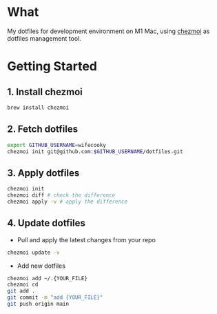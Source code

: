 
# What

My dotfiles for development environment on M1 Mac,
using [chezmoi](https://www.chezmoi.io/) as dotfiles management tool.

# Getting Started

## 1. Install chezmoi

```bash
brew install chezmoi
```

## 2. Fetch dotfiles

```bash
export GITHUB_USERNAME=wifecooky
chezmoi init git@github.com:$GITHUB_USERNAME/dotfiles.git
```

## 3. Apply dotfiles

```bash
chezmoi init
chezmoi diff # check the difference
chezmoi apply -v # apply the difference
```

## 4. Update dotfiles

* Pull and apply the latest changes from your repo

```bash
chezmoi update -v
```

* Add new dotfiles

```bash
chezmoi add ~/.{YOUR_FILE}
chezmoi cd
git add .
git commit -m "add {YOUR_FILE}"
git push origin main
```
